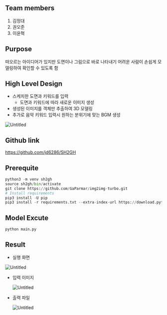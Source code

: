## Team members

1. 김정대
2. 권오준
3. 이윤혁

## Purpose

떠오르는 아이디어가 있지만 도면이나 그림으로 바로 나타내기 어려운 사람이 손쉽게 모델링하여 확인할 수 있도록 함

## High Level Design

- 스케치한 도면과 키워드를 입력
    - 도면과 키워드에 따라 새로운 이미지 생성
- 생성된 이미지를 객체만 추출하여 3D 모델링
- 추가로 음악 키워드 입력시 원하는 분위기에 맞는 BGM 생성

![Untitled](https://prod-files-secure.s3.us-west-2.amazonaws.com/c08abce7-a3c3-4a9f-ae00-a86e9d3f60f8/616a4f3c-bc77-4a42-9c41-d0fc52c5d815/Untitled.jpeg)

## Github link

https://github.com/jd6286/SH2GH

## Prerequite

```python
python3 -m venv sh2gh
source sh2gh/bin/activate
git clone https://github.com/GaParmar/img2img-turbo.git
# Install requirements
pip3 install -U pip
pip3 install -r requirements.txt --extra-index-url https://download.pytorch.org/whl/cpu
```

## Model Excute

```python
python main.py
```

## Result

- 실행 화면

![Untitled](https://prod-files-secure.s3.us-west-2.amazonaws.com/c08abce7-a3c3-4a9f-ae00-a86e9d3f60f8/058ff45a-175b-412c-a661-2c79f11a7930/Untitled.png)

- 입력 이미지
    
    ![Untitled](https://prod-files-secure.s3.us-west-2.amazonaws.com/c08abce7-a3c3-4a9f-ae00-a86e9d3f60f8/6225bf4a-ef12-4051-acd2-725e5afa376a/8d83ad79-74a7-474c-bee7-d14106c38209.png)
    

- 출력 파일
    
    ![Untitled](https://prod-files-secure.s3.us-west-2.amazonaws.com/c08abce7-a3c3-4a9f-ae00-a86e9d3f60f8/91b1f3ae-6959-4e0c-9e7e-1d7d46785565/Untitled.png)
